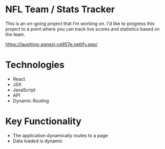 # NFL Team / Stats Tracker

This is an on-going project that I'm working on. I'd like to progress this project to a point where you can track live scores and statistics based on the team.

https://laughing-agnesi-ce957e.netlify.app/

# Technologies

- React
- JSX
- JavaScript
- API
- Dynamic Routing

# Key Functionality 

- The application dynamically routes to a page
- Data loaded is dynamic


